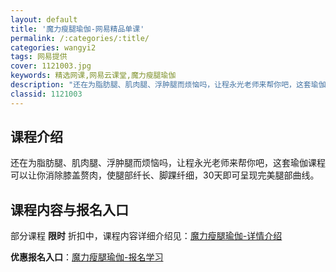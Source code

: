 ```yaml
---
layout: default
title: '魔力瘦腿瑜伽-网易精品单课'
permalink: /:categories/:title/
categories: wangyi2
tags: 网易提供
cover: 1121003.jpg
keywords: 精选网课,网易云课堂,魔力瘦腿瑜伽
description: "还在为脂肪腿、肌肉腿、浮肿腿而烦恼吗，让程永光老师来帮你吧，这套瑜伽课程可以让你消除膝盖赘肉，使腿部纤长、脚踝纤细，30天即可呈现完美腿部曲线。魔力瘦腿瑜伽"
classid: 1121003
---
```


## 课程介绍

还在为脂肪腿、肌肉腿、浮肿腿而烦恼吗，让程永光老师来帮你吧，这套瑜伽课程可以让你消除膝盖赘肉，使腿部纤长、脚踝纤细，30天即可呈现完美腿部曲线。

## 课程内容与报名入口

部分课程 **限时** 折扣中，课程内容详细介绍见：[魔力瘦腿瑜伽-详情介绍](https://study.163.com/course/introduction/1121003.htm?share=1&shareId=1025206652&utm_campaign=share&utm_medium=iphoneShare&utm_source=&utm_u=1025206652)

**优惠报名入口**：[魔力瘦腿瑜伽-报名学习](https://study.163.com/course/introduction/1121003.htm?share=1&shareId=1025206652&utm_campaign=share&utm_medium=iphoneShare&utm_source=&utm_u=1025206652)

